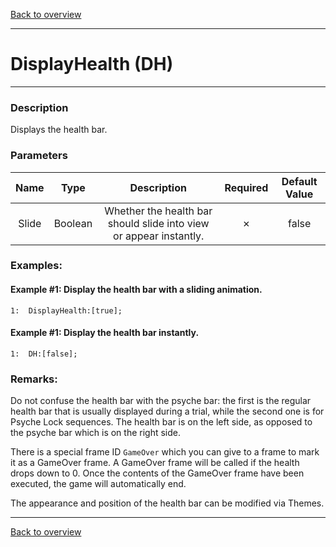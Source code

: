 [Back to overview](index.md)

---
# DisplayHealth (DH)

---

### Description
Displays the health bar.

### Parameters

|Name|Type|Description|Required|Default Value|
|:---:|:---:|:---:|:---:|:---:|
|Slide|Boolean|Whether the health bar should slide into view or appear instantly.|✗|false|

### Examples:
#### Example #1: Display the health bar with a sliding animation.
```
1:  DisplayHealth:[true];
```

#### Example #1: Display the health bar instantly.
```
1:  DH:[false];
```

### Remarks:
Do not confuse the health bar with the psyche bar: the first is the regular health bar that is usually displayed during a trial, while the second one is for Psyche Lock sequences. The health bar is on the left side, as opposed to the psyche bar which is on the right side.

There is a special frame ID `GameOver` which you can give to a frame to mark it as a GameOver frame. A GameOver frame will be called if the health drops down to 0. Once the contents of the GameOver frame have been executed, the game will automatically end.

The appearance and position of the health bar can be modified via Themes.

---
[Back to overview](index.md)
